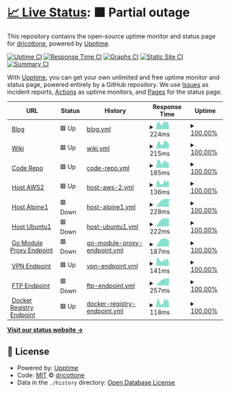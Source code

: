 # [📈 Live Status](https://dricottone.github.io/upptime): <!--live status--> **🟧 Partial outage**

This repository contains the open-source uptime monitor and status page for [dricottone](https://git.dominic-ricottone.com), powered by [Upptime](https://github.com/upptime/upptime).

[![Uptime CI](https://github.com/koj-co/upptime/workflows/Uptime%20CI/badge.svg)](https://github.com/koj-co/upptime/actions?query=workflow%3A%22Uptime+CI%22)
[![Response Time CI](https://github.com/koj-co/upptime/workflows/Response%20Time%20CI/badge.svg)](https://github.com/koj-co/upptime/actions?query=workflow%3A%22Response+Time+CI%22)
[![Graphs CI](https://github.com/koj-co/upptime/workflows/Graphs%20CI/badge.svg)](https://github.com/koj-co/upptime/actions?query=workflow%3A%22Graphs+CI%22)
[![Static Site CI](https://github.com/koj-co/upptime/workflows/Static%20Site%20CI/badge.svg)](https://github.com/koj-co/upptime/actions?query=workflow%3A%22Static+Site+CI%22)
[![Summary CI](https://github.com/koj-co/upptime/workflows/Summary%20CI/badge.svg)](https://github.com/koj-co/upptime/actions?query=workflow%3A%22Summary+CI%22)

With [Upptime](https://upptime.js.org), you can get your own unlimited and free uptime monitor and status page, powered entirely by a GitHub repository. We use [Issues](https://github.com/dricottone/upptime/issues) as incident reports, [Actions](https://github.com/dricottone/upptime/actions) as uptime monitors, and [Pages](https://dricottone.github.io/upptime) for the status page.

<!--start: status pages-->
<!-- This summary is generated by Upptime (https://github.com/upptime/upptime) -->
<!-- Do not edit this manually, your changes will be overwritten -->
<!-- prettier-ignore -->
| URL | Status | History | Response Time | Uptime |
| --- | ------ | ------- | ------------- | ------ |
| <img alt="" src="https://favicons.githubusercontent.com/www.dominic-ricottone.com" height="13"> [Blog](https://www.dominic-ricottone.com) | 🟩 Up | [blog.yml](https://github.com/dricottone/upptime/commits/HEAD/history/blog.yml) | <details><summary><img alt="Response time graph" src="./graphs/blog/response-time-week.png" height="20"> 224ms</summary><br><a href="https://dricottone.github.io/upptime/history/blog"><img alt="Response time 302" src="https://img.shields.io/endpoint?url=https%3A%2F%2Fraw.githubusercontent.com%2Fdricottone%2Fupptime%2FHEAD%2Fapi%2Fblog%2Fresponse-time.json"></a><br><a href="https://dricottone.github.io/upptime/history/blog"><img alt="24-hour response time 138" src="https://img.shields.io/endpoint?url=https%3A%2F%2Fraw.githubusercontent.com%2Fdricottone%2Fupptime%2FHEAD%2Fapi%2Fblog%2Fresponse-time-day.json"></a><br><a href="https://dricottone.github.io/upptime/history/blog"><img alt="7-day response time 224" src="https://img.shields.io/endpoint?url=https%3A%2F%2Fraw.githubusercontent.com%2Fdricottone%2Fupptime%2FHEAD%2Fapi%2Fblog%2Fresponse-time-week.json"></a><br><a href="https://dricottone.github.io/upptime/history/blog"><img alt="30-day response time 222" src="https://img.shields.io/endpoint?url=https%3A%2F%2Fraw.githubusercontent.com%2Fdricottone%2Fupptime%2FHEAD%2Fapi%2Fblog%2Fresponse-time-month.json"></a><br><a href="https://dricottone.github.io/upptime/history/blog"><img alt="1-year response time 302" src="https://img.shields.io/endpoint?url=https%3A%2F%2Fraw.githubusercontent.com%2Fdricottone%2Fupptime%2FHEAD%2Fapi%2Fblog%2Fresponse-time-year.json"></a></details> | <details><summary><a href="https://dricottone.github.io/upptime/history/blog">100.00%</a></summary><a href="https://dricottone.github.io/upptime/history/blog"><img alt="All-time uptime 99.44%" src="https://img.shields.io/endpoint?url=https%3A%2F%2Fraw.githubusercontent.com%2Fdricottone%2Fupptime%2FHEAD%2Fapi%2Fblog%2Fuptime.json"></a><br><a href="https://dricottone.github.io/upptime/history/blog"><img alt="24-hour uptime 100.00%" src="https://img.shields.io/endpoint?url=https%3A%2F%2Fraw.githubusercontent.com%2Fdricottone%2Fupptime%2FHEAD%2Fapi%2Fblog%2Fuptime-day.json"></a><br><a href="https://dricottone.github.io/upptime/history/blog"><img alt="7-day uptime 100.00%" src="https://img.shields.io/endpoint?url=https%3A%2F%2Fraw.githubusercontent.com%2Fdricottone%2Fupptime%2FHEAD%2Fapi%2Fblog%2Fuptime-week.json"></a><br><a href="https://dricottone.github.io/upptime/history/blog"><img alt="30-day uptime 100.00%" src="https://img.shields.io/endpoint?url=https%3A%2F%2Fraw.githubusercontent.com%2Fdricottone%2Fupptime%2FHEAD%2Fapi%2Fblog%2Fuptime-month.json"></a><br><a href="https://dricottone.github.io/upptime/history/blog"><img alt="1-year uptime 99.44%" src="https://img.shields.io/endpoint?url=https%3A%2F%2Fraw.githubusercontent.com%2Fdricottone%2Fupptime%2FHEAD%2Fapi%2Fblog%2Fuptime-year.json"></a></details>
| <img alt="" src="https://favicons.githubusercontent.com/wiki.dominic-ricottone.com" height="13"> [Wiki](https://wiki.dominic-ricottone.com) | 🟩 Up | [wiki.yml](https://github.com/dricottone/upptime/commits/HEAD/history/wiki.yml) | <details><summary><img alt="Response time graph" src="./graphs/wiki/response-time-week.png" height="20"> 215ms</summary><br><a href="https://dricottone.github.io/upptime/history/wiki"><img alt="Response time 191" src="https://img.shields.io/endpoint?url=https%3A%2F%2Fraw.githubusercontent.com%2Fdricottone%2Fupptime%2FHEAD%2Fapi%2Fwiki%2Fresponse-time.json"></a><br><a href="https://dricottone.github.io/upptime/history/wiki"><img alt="24-hour response time 144" src="https://img.shields.io/endpoint?url=https%3A%2F%2Fraw.githubusercontent.com%2Fdricottone%2Fupptime%2FHEAD%2Fapi%2Fwiki%2Fresponse-time-day.json"></a><br><a href="https://dricottone.github.io/upptime/history/wiki"><img alt="7-day response time 215" src="https://img.shields.io/endpoint?url=https%3A%2F%2Fraw.githubusercontent.com%2Fdricottone%2Fupptime%2FHEAD%2Fapi%2Fwiki%2Fresponse-time-week.json"></a><br><a href="https://dricottone.github.io/upptime/history/wiki"><img alt="30-day response time 195" src="https://img.shields.io/endpoint?url=https%3A%2F%2Fraw.githubusercontent.com%2Fdricottone%2Fupptime%2FHEAD%2Fapi%2Fwiki%2Fresponse-time-month.json"></a><br><a href="https://dricottone.github.io/upptime/history/wiki"><img alt="1-year response time 191" src="https://img.shields.io/endpoint?url=https%3A%2F%2Fraw.githubusercontent.com%2Fdricottone%2Fupptime%2FHEAD%2Fapi%2Fwiki%2Fresponse-time-year.json"></a></details> | <details><summary><a href="https://dricottone.github.io/upptime/history/wiki">100.00%</a></summary><a href="https://dricottone.github.io/upptime/history/wiki"><img alt="All-time uptime 99.76%" src="https://img.shields.io/endpoint?url=https%3A%2F%2Fraw.githubusercontent.com%2Fdricottone%2Fupptime%2FHEAD%2Fapi%2Fwiki%2Fuptime.json"></a><br><a href="https://dricottone.github.io/upptime/history/wiki"><img alt="24-hour uptime 100.00%" src="https://img.shields.io/endpoint?url=https%3A%2F%2Fraw.githubusercontent.com%2Fdricottone%2Fupptime%2FHEAD%2Fapi%2Fwiki%2Fuptime-day.json"></a><br><a href="https://dricottone.github.io/upptime/history/wiki"><img alt="7-day uptime 100.00%" src="https://img.shields.io/endpoint?url=https%3A%2F%2Fraw.githubusercontent.com%2Fdricottone%2Fupptime%2FHEAD%2Fapi%2Fwiki%2Fuptime-week.json"></a><br><a href="https://dricottone.github.io/upptime/history/wiki"><img alt="30-day uptime 99.92%" src="https://img.shields.io/endpoint?url=https%3A%2F%2Fraw.githubusercontent.com%2Fdricottone%2Fupptime%2FHEAD%2Fapi%2Fwiki%2Fuptime-month.json"></a><br><a href="https://dricottone.github.io/upptime/history/wiki"><img alt="1-year uptime 99.76%" src="https://img.shields.io/endpoint?url=https%3A%2F%2Fraw.githubusercontent.com%2Fdricottone%2Fupptime%2FHEAD%2Fapi%2Fwiki%2Fuptime-year.json"></a></details>
| <img alt="" src="https://favicons.githubusercontent.com/git.dominic-ricottone.com" height="13"> [Code Repo](https://git.dominic-ricottone.com) | 🟩 Up | [code-repo.yml](https://github.com/dricottone/upptime/commits/HEAD/history/code-repo.yml) | <details><summary><img alt="Response time graph" src="./graphs/code-repo/response-time-week.png" height="20"> 185ms</summary><br><a href="https://dricottone.github.io/upptime/history/code-repo"><img alt="Response time 253" src="https://img.shields.io/endpoint?url=https%3A%2F%2Fraw.githubusercontent.com%2Fdricottone%2Fupptime%2FHEAD%2Fapi%2Fcode-repo%2Fresponse-time.json"></a><br><a href="https://dricottone.github.io/upptime/history/code-repo"><img alt="24-hour response time 138" src="https://img.shields.io/endpoint?url=https%3A%2F%2Fraw.githubusercontent.com%2Fdricottone%2Fupptime%2FHEAD%2Fapi%2Fcode-repo%2Fresponse-time-day.json"></a><br><a href="https://dricottone.github.io/upptime/history/code-repo"><img alt="7-day response time 185" src="https://img.shields.io/endpoint?url=https%3A%2F%2Fraw.githubusercontent.com%2Fdricottone%2Fupptime%2FHEAD%2Fapi%2Fcode-repo%2Fresponse-time-week.json"></a><br><a href="https://dricottone.github.io/upptime/history/code-repo"><img alt="30-day response time 183" src="https://img.shields.io/endpoint?url=https%3A%2F%2Fraw.githubusercontent.com%2Fdricottone%2Fupptime%2FHEAD%2Fapi%2Fcode-repo%2Fresponse-time-month.json"></a><br><a href="https://dricottone.github.io/upptime/history/code-repo"><img alt="1-year response time 253" src="https://img.shields.io/endpoint?url=https%3A%2F%2Fraw.githubusercontent.com%2Fdricottone%2Fupptime%2FHEAD%2Fapi%2Fcode-repo%2Fresponse-time-year.json"></a></details> | <details><summary><a href="https://dricottone.github.io/upptime/history/code-repo">100.00%</a></summary><a href="https://dricottone.github.io/upptime/history/code-repo"><img alt="All-time uptime 99.44%" src="https://img.shields.io/endpoint?url=https%3A%2F%2Fraw.githubusercontent.com%2Fdricottone%2Fupptime%2FHEAD%2Fapi%2Fcode-repo%2Fuptime.json"></a><br><a href="https://dricottone.github.io/upptime/history/code-repo"><img alt="24-hour uptime 100.00%" src="https://img.shields.io/endpoint?url=https%3A%2F%2Fraw.githubusercontent.com%2Fdricottone%2Fupptime%2FHEAD%2Fapi%2Fcode-repo%2Fuptime-day.json"></a><br><a href="https://dricottone.github.io/upptime/history/code-repo"><img alt="7-day uptime 100.00%" src="https://img.shields.io/endpoint?url=https%3A%2F%2Fraw.githubusercontent.com%2Fdricottone%2Fupptime%2FHEAD%2Fapi%2Fcode-repo%2Fuptime-week.json"></a><br><a href="https://dricottone.github.io/upptime/history/code-repo"><img alt="30-day uptime 100.00%" src="https://img.shields.io/endpoint?url=https%3A%2F%2Fraw.githubusercontent.com%2Fdricottone%2Fupptime%2FHEAD%2Fapi%2Fcode-repo%2Fuptime-month.json"></a><br><a href="https://dricottone.github.io/upptime/history/code-repo"><img alt="1-year uptime 99.44%" src="https://img.shields.io/endpoint?url=https%3A%2F%2Fraw.githubusercontent.com%2Fdricottone%2Fupptime%2FHEAD%2Fapi%2Fcode-repo%2Fuptime-year.json"></a></details>
| <img alt="" src="https://favicons.githubusercontent.com/aws2.dominic-ricottone.com" height="13"> [Host AWS2](https://aws2.dominic-ricottone.com) | 🟩 Up | [host-aws-2.yml](https://github.com/dricottone/upptime/commits/HEAD/history/host-aws-2.yml) | <details><summary><img alt="Response time graph" src="./graphs/host-aws-2/response-time-week.png" height="20"> 136ms</summary><br><a href="https://dricottone.github.io/upptime/history/host-aws-2"><img alt="Response time 111" src="https://img.shields.io/endpoint?url=https%3A%2F%2Fraw.githubusercontent.com%2Fdricottone%2Fupptime%2FHEAD%2Fapi%2Fhost-aws-2%2Fresponse-time.json"></a><br><a href="https://dricottone.github.io/upptime/history/host-aws-2"><img alt="24-hour response time 150" src="https://img.shields.io/endpoint?url=https%3A%2F%2Fraw.githubusercontent.com%2Fdricottone%2Fupptime%2FHEAD%2Fapi%2Fhost-aws-2%2Fresponse-time-day.json"></a><br><a href="https://dricottone.github.io/upptime/history/host-aws-2"><img alt="7-day response time 136" src="https://img.shields.io/endpoint?url=https%3A%2F%2Fraw.githubusercontent.com%2Fdricottone%2Fupptime%2FHEAD%2Fapi%2Fhost-aws-2%2Fresponse-time-week.json"></a><br><a href="https://dricottone.github.io/upptime/history/host-aws-2"><img alt="30-day response time 119" src="https://img.shields.io/endpoint?url=https%3A%2F%2Fraw.githubusercontent.com%2Fdricottone%2Fupptime%2FHEAD%2Fapi%2Fhost-aws-2%2Fresponse-time-month.json"></a><br><a href="https://dricottone.github.io/upptime/history/host-aws-2"><img alt="1-year response time 111" src="https://img.shields.io/endpoint?url=https%3A%2F%2Fraw.githubusercontent.com%2Fdricottone%2Fupptime%2FHEAD%2Fapi%2Fhost-aws-2%2Fresponse-time-year.json"></a></details> | <details><summary><a href="https://dricottone.github.io/upptime/history/host-aws-2">100.00%</a></summary><a href="https://dricottone.github.io/upptime/history/host-aws-2"><img alt="All-time uptime 99.96%" src="https://img.shields.io/endpoint?url=https%3A%2F%2Fraw.githubusercontent.com%2Fdricottone%2Fupptime%2FHEAD%2Fapi%2Fhost-aws-2%2Fuptime.json"></a><br><a href="https://dricottone.github.io/upptime/history/host-aws-2"><img alt="24-hour uptime 100.00%" src="https://img.shields.io/endpoint?url=https%3A%2F%2Fraw.githubusercontent.com%2Fdricottone%2Fupptime%2FHEAD%2Fapi%2Fhost-aws-2%2Fuptime-day.json"></a><br><a href="https://dricottone.github.io/upptime/history/host-aws-2"><img alt="7-day uptime 100.00%" src="https://img.shields.io/endpoint?url=https%3A%2F%2Fraw.githubusercontent.com%2Fdricottone%2Fupptime%2FHEAD%2Fapi%2Fhost-aws-2%2Fuptime-week.json"></a><br><a href="https://dricottone.github.io/upptime/history/host-aws-2"><img alt="30-day uptime 99.92%" src="https://img.shields.io/endpoint?url=https%3A%2F%2Fraw.githubusercontent.com%2Fdricottone%2Fupptime%2FHEAD%2Fapi%2Fhost-aws-2%2Fuptime-month.json"></a><br><a href="https://dricottone.github.io/upptime/history/host-aws-2"><img alt="1-year uptime 99.96%" src="https://img.shields.io/endpoint?url=https%3A%2F%2Fraw.githubusercontent.com%2Fdricottone%2Fupptime%2FHEAD%2Fapi%2Fhost-aws-2%2Fuptime-year.json"></a></details>
| <img alt="" src="https://favicons.githubusercontent.com/alpine1.dominic-ricottone.com" height="13"> [Host Alpine1](https://alpine1.dominic-ricottone.com) | 🟥 Down | [host-alpine1.yml](https://github.com/dricottone/upptime/commits/HEAD/history/host-alpine1.yml) | <details><summary><img alt="Response time graph" src="./graphs/host-alpine1/response-time-week.png" height="20"> 228ms</summary><br><a href="https://dricottone.github.io/upptime/history/host-alpine1"><img alt="Response time 204" src="https://img.shields.io/endpoint?url=https%3A%2F%2Fraw.githubusercontent.com%2Fdricottone%2Fupptime%2FHEAD%2Fapi%2Fhost-alpine1%2Fresponse-time.json"></a><br><a href="https://dricottone.github.io/upptime/history/host-alpine1"><img alt="24-hour response time 0" src="https://img.shields.io/endpoint?url=https%3A%2F%2Fraw.githubusercontent.com%2Fdricottone%2Fupptime%2FHEAD%2Fapi%2Fhost-alpine1%2Fresponse-time-day.json"></a><br><a href="https://dricottone.github.io/upptime/history/host-alpine1"><img alt="7-day response time 228" src="https://img.shields.io/endpoint?url=https%3A%2F%2Fraw.githubusercontent.com%2Fdricottone%2Fupptime%2FHEAD%2Fapi%2Fhost-alpine1%2Fresponse-time-week.json"></a><br><a href="https://dricottone.github.io/upptime/history/host-alpine1"><img alt="30-day response time 173" src="https://img.shields.io/endpoint?url=https%3A%2F%2Fraw.githubusercontent.com%2Fdricottone%2Fupptime%2FHEAD%2Fapi%2Fhost-alpine1%2Fresponse-time-month.json"></a><br><a href="https://dricottone.github.io/upptime/history/host-alpine1"><img alt="1-year response time 204" src="https://img.shields.io/endpoint?url=https%3A%2F%2Fraw.githubusercontent.com%2Fdricottone%2Fupptime%2FHEAD%2Fapi%2Fhost-alpine1%2Fresponse-time-year.json"></a></details> | <details><summary><a href="https://dricottone.github.io/upptime/history/host-alpine1">100.00%</a></summary><a href="https://dricottone.github.io/upptime/history/host-alpine1"><img alt="All-time uptime 99.98%" src="https://img.shields.io/endpoint?url=https%3A%2F%2Fraw.githubusercontent.com%2Fdricottone%2Fupptime%2FHEAD%2Fapi%2Fhost-alpine1%2Fuptime.json"></a><br><a href="https://dricottone.github.io/upptime/history/host-alpine1"><img alt="24-hour uptime 100.00%" src="https://img.shields.io/endpoint?url=https%3A%2F%2Fraw.githubusercontent.com%2Fdricottone%2Fupptime%2FHEAD%2Fapi%2Fhost-alpine1%2Fuptime-day.json"></a><br><a href="https://dricottone.github.io/upptime/history/host-alpine1"><img alt="7-day uptime 100.00%" src="https://img.shields.io/endpoint?url=https%3A%2F%2Fraw.githubusercontent.com%2Fdricottone%2Fupptime%2FHEAD%2Fapi%2Fhost-alpine1%2Fuptime-week.json"></a><br><a href="https://dricottone.github.io/upptime/history/host-alpine1"><img alt="30-day uptime 100.00%" src="https://img.shields.io/endpoint?url=https%3A%2F%2Fraw.githubusercontent.com%2Fdricottone%2Fupptime%2FHEAD%2Fapi%2Fhost-alpine1%2Fuptime-month.json"></a><br><a href="https://dricottone.github.io/upptime/history/host-alpine1"><img alt="1-year uptime 99.98%" src="https://img.shields.io/endpoint?url=https%3A%2F%2Fraw.githubusercontent.com%2Fdricottone%2Fupptime%2FHEAD%2Fapi%2Fhost-alpine1%2Fuptime-year.json"></a></details>
| <img alt="" src="https://favicons.githubusercontent.com/ubuntu1.dominic-ricottone.com" height="13"> [Host Ubuntu1](https://ubuntu1.dominic-ricottone.com) | 🟥 Down | [host-ubuntu1.yml](https://github.com/dricottone/upptime/commits/HEAD/history/host-ubuntu1.yml) | <details><summary><img alt="Response time graph" src="./graphs/host-ubuntu1/response-time-week.png" height="20"> 222ms</summary><br><a href="https://dricottone.github.io/upptime/history/host-ubuntu1"><img alt="Response time 160" src="https://img.shields.io/endpoint?url=https%3A%2F%2Fraw.githubusercontent.com%2Fdricottone%2Fupptime%2FHEAD%2Fapi%2Fhost-ubuntu1%2Fresponse-time.json"></a><br><a href="https://dricottone.github.io/upptime/history/host-ubuntu1"><img alt="24-hour response time 0" src="https://img.shields.io/endpoint?url=https%3A%2F%2Fraw.githubusercontent.com%2Fdricottone%2Fupptime%2FHEAD%2Fapi%2Fhost-ubuntu1%2Fresponse-time-day.json"></a><br><a href="https://dricottone.github.io/upptime/history/host-ubuntu1"><img alt="7-day response time 222" src="https://img.shields.io/endpoint?url=https%3A%2F%2Fraw.githubusercontent.com%2Fdricottone%2Fupptime%2FHEAD%2Fapi%2Fhost-ubuntu1%2Fresponse-time-week.json"></a><br><a href="https://dricottone.github.io/upptime/history/host-ubuntu1"><img alt="30-day response time 160" src="https://img.shields.io/endpoint?url=https%3A%2F%2Fraw.githubusercontent.com%2Fdricottone%2Fupptime%2FHEAD%2Fapi%2Fhost-ubuntu1%2Fresponse-time-month.json"></a><br><a href="https://dricottone.github.io/upptime/history/host-ubuntu1"><img alt="1-year response time 160" src="https://img.shields.io/endpoint?url=https%3A%2F%2Fraw.githubusercontent.com%2Fdricottone%2Fupptime%2FHEAD%2Fapi%2Fhost-ubuntu1%2Fresponse-time-year.json"></a></details> | <details><summary><a href="https://dricottone.github.io/upptime/history/host-ubuntu1">100.00%</a></summary><a href="https://dricottone.github.io/upptime/history/host-ubuntu1"><img alt="All-time uptime 99.95%" src="https://img.shields.io/endpoint?url=https%3A%2F%2Fraw.githubusercontent.com%2Fdricottone%2Fupptime%2FHEAD%2Fapi%2Fhost-ubuntu1%2Fuptime.json"></a><br><a href="https://dricottone.github.io/upptime/history/host-ubuntu1"><img alt="24-hour uptime 100.00%" src="https://img.shields.io/endpoint?url=https%3A%2F%2Fraw.githubusercontent.com%2Fdricottone%2Fupptime%2FHEAD%2Fapi%2Fhost-ubuntu1%2Fuptime-day.json"></a><br><a href="https://dricottone.github.io/upptime/history/host-ubuntu1"><img alt="7-day uptime 100.00%" src="https://img.shields.io/endpoint?url=https%3A%2F%2Fraw.githubusercontent.com%2Fdricottone%2Fupptime%2FHEAD%2Fapi%2Fhost-ubuntu1%2Fuptime-week.json"></a><br><a href="https://dricottone.github.io/upptime/history/host-ubuntu1"><img alt="30-day uptime 100.00%" src="https://img.shields.io/endpoint?url=https%3A%2F%2Fraw.githubusercontent.com%2Fdricottone%2Fupptime%2FHEAD%2Fapi%2Fhost-ubuntu1%2Fuptime-month.json"></a><br><a href="https://dricottone.github.io/upptime/history/host-ubuntu1"><img alt="1-year uptime 99.95%" src="https://img.shields.io/endpoint?url=https%3A%2F%2Fraw.githubusercontent.com%2Fdricottone%2Fupptime%2FHEAD%2Fapi%2Fhost-ubuntu1%2Fuptime-year.json"></a></details>
| <img alt="" src="https://favicons.githubusercontent.com/go.dominic-ricottone.com" height="13"> [Go Module Proxy Endpoint](https://go.dominic-ricottone.com) | 🟥 Down | [go-module-proxy-endpoint.yml](https://github.com/dricottone/upptime/commits/HEAD/history/go-module-proxy-endpoint.yml) | <details><summary><img alt="Response time graph" src="./graphs/go-module-proxy-endpoint/response-time-week.png" height="20"> 187ms</summary><br><a href="https://dricottone.github.io/upptime/history/go-module-proxy-endpoint"><img alt="Response time 195" src="https://img.shields.io/endpoint?url=https%3A%2F%2Fraw.githubusercontent.com%2Fdricottone%2Fupptime%2FHEAD%2Fapi%2Fgo-module-proxy-endpoint%2Fresponse-time.json"></a><br><a href="https://dricottone.github.io/upptime/history/go-module-proxy-endpoint"><img alt="24-hour response time 0" src="https://img.shields.io/endpoint?url=https%3A%2F%2Fraw.githubusercontent.com%2Fdricottone%2Fupptime%2FHEAD%2Fapi%2Fgo-module-proxy-endpoint%2Fresponse-time-day.json"></a><br><a href="https://dricottone.github.io/upptime/history/go-module-proxy-endpoint"><img alt="7-day response time 187" src="https://img.shields.io/endpoint?url=https%3A%2F%2Fraw.githubusercontent.com%2Fdricottone%2Fupptime%2FHEAD%2Fapi%2Fgo-module-proxy-endpoint%2Fresponse-time-week.json"></a><br><a href="https://dricottone.github.io/upptime/history/go-module-proxy-endpoint"><img alt="30-day response time 152" src="https://img.shields.io/endpoint?url=https%3A%2F%2Fraw.githubusercontent.com%2Fdricottone%2Fupptime%2FHEAD%2Fapi%2Fgo-module-proxy-endpoint%2Fresponse-time-month.json"></a><br><a href="https://dricottone.github.io/upptime/history/go-module-proxy-endpoint"><img alt="1-year response time 195" src="https://img.shields.io/endpoint?url=https%3A%2F%2Fraw.githubusercontent.com%2Fdricottone%2Fupptime%2FHEAD%2Fapi%2Fgo-module-proxy-endpoint%2Fresponse-time-year.json"></a></details> | <details><summary><a href="https://dricottone.github.io/upptime/history/go-module-proxy-endpoint">100.00%</a></summary><a href="https://dricottone.github.io/upptime/history/go-module-proxy-endpoint"><img alt="All-time uptime 99.98%" src="https://img.shields.io/endpoint?url=https%3A%2F%2Fraw.githubusercontent.com%2Fdricottone%2Fupptime%2FHEAD%2Fapi%2Fgo-module-proxy-endpoint%2Fuptime.json"></a><br><a href="https://dricottone.github.io/upptime/history/go-module-proxy-endpoint"><img alt="24-hour uptime 100.00%" src="https://img.shields.io/endpoint?url=https%3A%2F%2Fraw.githubusercontent.com%2Fdricottone%2Fupptime%2FHEAD%2Fapi%2Fgo-module-proxy-endpoint%2Fuptime-day.json"></a><br><a href="https://dricottone.github.io/upptime/history/go-module-proxy-endpoint"><img alt="7-day uptime 100.00%" src="https://img.shields.io/endpoint?url=https%3A%2F%2Fraw.githubusercontent.com%2Fdricottone%2Fupptime%2FHEAD%2Fapi%2Fgo-module-proxy-endpoint%2Fuptime-week.json"></a><br><a href="https://dricottone.github.io/upptime/history/go-module-proxy-endpoint"><img alt="30-day uptime 100.00%" src="https://img.shields.io/endpoint?url=https%3A%2F%2Fraw.githubusercontent.com%2Fdricottone%2Fupptime%2FHEAD%2Fapi%2Fgo-module-proxy-endpoint%2Fuptime-month.json"></a><br><a href="https://dricottone.github.io/upptime/history/go-module-proxy-endpoint"><img alt="1-year uptime 99.98%" src="https://img.shields.io/endpoint?url=https%3A%2F%2Fraw.githubusercontent.com%2Fdricottone%2Fupptime%2FHEAD%2Fapi%2Fgo-module-proxy-endpoint%2Fuptime-year.json"></a></details>
| <img alt="" src="https://favicons.githubusercontent.com/vpn.dominic-ricottone.com" height="13"> [VPN Endpoint](https://vpn.dominic-ricottone.com) | 🟩 Up | [vpn-endpoint.yml](https://github.com/dricottone/upptime/commits/HEAD/history/vpn-endpoint.yml) | <details><summary><img alt="Response time graph" src="./graphs/vpn-endpoint/response-time-week.png" height="20"> 141ms</summary><br><a href="https://dricottone.github.io/upptime/history/vpn-endpoint"><img alt="Response time 162" src="https://img.shields.io/endpoint?url=https%3A%2F%2Fraw.githubusercontent.com%2Fdricottone%2Fupptime%2FHEAD%2Fapi%2Fvpn-endpoint%2Fresponse-time.json"></a><br><a href="https://dricottone.github.io/upptime/history/vpn-endpoint"><img alt="24-hour response time 87" src="https://img.shields.io/endpoint?url=https%3A%2F%2Fraw.githubusercontent.com%2Fdricottone%2Fupptime%2FHEAD%2Fapi%2Fvpn-endpoint%2Fresponse-time-day.json"></a><br><a href="https://dricottone.github.io/upptime/history/vpn-endpoint"><img alt="7-day response time 141" src="https://img.shields.io/endpoint?url=https%3A%2F%2Fraw.githubusercontent.com%2Fdricottone%2Fupptime%2FHEAD%2Fapi%2Fvpn-endpoint%2Fresponse-time-week.json"></a><br><a href="https://dricottone.github.io/upptime/history/vpn-endpoint"><img alt="30-day response time 152" src="https://img.shields.io/endpoint?url=https%3A%2F%2Fraw.githubusercontent.com%2Fdricottone%2Fupptime%2FHEAD%2Fapi%2Fvpn-endpoint%2Fresponse-time-month.json"></a><br><a href="https://dricottone.github.io/upptime/history/vpn-endpoint"><img alt="1-year response time 162" src="https://img.shields.io/endpoint?url=https%3A%2F%2Fraw.githubusercontent.com%2Fdricottone%2Fupptime%2FHEAD%2Fapi%2Fvpn-endpoint%2Fresponse-time-year.json"></a></details> | <details><summary><a href="https://dricottone.github.io/upptime/history/vpn-endpoint">100.00%</a></summary><a href="https://dricottone.github.io/upptime/history/vpn-endpoint"><img alt="All-time uptime 99.95%" src="https://img.shields.io/endpoint?url=https%3A%2F%2Fraw.githubusercontent.com%2Fdricottone%2Fupptime%2FHEAD%2Fapi%2Fvpn-endpoint%2Fuptime.json"></a><br><a href="https://dricottone.github.io/upptime/history/vpn-endpoint"><img alt="24-hour uptime 100.00%" src="https://img.shields.io/endpoint?url=https%3A%2F%2Fraw.githubusercontent.com%2Fdricottone%2Fupptime%2FHEAD%2Fapi%2Fvpn-endpoint%2Fuptime-day.json"></a><br><a href="https://dricottone.github.io/upptime/history/vpn-endpoint"><img alt="7-day uptime 100.00%" src="https://img.shields.io/endpoint?url=https%3A%2F%2Fraw.githubusercontent.com%2Fdricottone%2Fupptime%2FHEAD%2Fapi%2Fvpn-endpoint%2Fuptime-week.json"></a><br><a href="https://dricottone.github.io/upptime/history/vpn-endpoint"><img alt="30-day uptime 100.00%" src="https://img.shields.io/endpoint?url=https%3A%2F%2Fraw.githubusercontent.com%2Fdricottone%2Fupptime%2FHEAD%2Fapi%2Fvpn-endpoint%2Fuptime-month.json"></a><br><a href="https://dricottone.github.io/upptime/history/vpn-endpoint"><img alt="1-year uptime 99.95%" src="https://img.shields.io/endpoint?url=https%3A%2F%2Fraw.githubusercontent.com%2Fdricottone%2Fupptime%2FHEAD%2Fapi%2Fvpn-endpoint%2Fuptime-year.json"></a></details>
| <img alt="" src="https://favicons.githubusercontent.com/ftp.dominic-ricottone.com" height="13"> [FTP Endpoint](https://ftp.dominic-ricottone.com) | 🟥 Down | [ftp-endpoint.yml](https://github.com/dricottone/upptime/commits/HEAD/history/ftp-endpoint.yml) | <details><summary><img alt="Response time graph" src="./graphs/ftp-endpoint/response-time-week.png" height="20"> 257ms</summary><br><a href="https://dricottone.github.io/upptime/history/ftp-endpoint"><img alt="Response time 186" src="https://img.shields.io/endpoint?url=https%3A%2F%2Fraw.githubusercontent.com%2Fdricottone%2Fupptime%2FHEAD%2Fapi%2Fftp-endpoint%2Fresponse-time.json"></a><br><a href="https://dricottone.github.io/upptime/history/ftp-endpoint"><img alt="24-hour response time 0" src="https://img.shields.io/endpoint?url=https%3A%2F%2Fraw.githubusercontent.com%2Fdricottone%2Fupptime%2FHEAD%2Fapi%2Fftp-endpoint%2Fresponse-time-day.json"></a><br><a href="https://dricottone.github.io/upptime/history/ftp-endpoint"><img alt="7-day response time 257" src="https://img.shields.io/endpoint?url=https%3A%2F%2Fraw.githubusercontent.com%2Fdricottone%2Fupptime%2FHEAD%2Fapi%2Fftp-endpoint%2Fresponse-time-week.json"></a><br><a href="https://dricottone.github.io/upptime/history/ftp-endpoint"><img alt="30-day response time 150" src="https://img.shields.io/endpoint?url=https%3A%2F%2Fraw.githubusercontent.com%2Fdricottone%2Fupptime%2FHEAD%2Fapi%2Fftp-endpoint%2Fresponse-time-month.json"></a><br><a href="https://dricottone.github.io/upptime/history/ftp-endpoint"><img alt="1-year response time 186" src="https://img.shields.io/endpoint?url=https%3A%2F%2Fraw.githubusercontent.com%2Fdricottone%2Fupptime%2FHEAD%2Fapi%2Fftp-endpoint%2Fresponse-time-year.json"></a></details> | <details><summary><a href="https://dricottone.github.io/upptime/history/ftp-endpoint">100.00%</a></summary><a href="https://dricottone.github.io/upptime/history/ftp-endpoint"><img alt="All-time uptime 99.98%" src="https://img.shields.io/endpoint?url=https%3A%2F%2Fraw.githubusercontent.com%2Fdricottone%2Fupptime%2FHEAD%2Fapi%2Fftp-endpoint%2Fuptime.json"></a><br><a href="https://dricottone.github.io/upptime/history/ftp-endpoint"><img alt="24-hour uptime 100.00%" src="https://img.shields.io/endpoint?url=https%3A%2F%2Fraw.githubusercontent.com%2Fdricottone%2Fupptime%2FHEAD%2Fapi%2Fftp-endpoint%2Fuptime-day.json"></a><br><a href="https://dricottone.github.io/upptime/history/ftp-endpoint"><img alt="7-day uptime 100.00%" src="https://img.shields.io/endpoint?url=https%3A%2F%2Fraw.githubusercontent.com%2Fdricottone%2Fupptime%2FHEAD%2Fapi%2Fftp-endpoint%2Fuptime-week.json"></a><br><a href="https://dricottone.github.io/upptime/history/ftp-endpoint"><img alt="30-day uptime 100.00%" src="https://img.shields.io/endpoint?url=https%3A%2F%2Fraw.githubusercontent.com%2Fdricottone%2Fupptime%2FHEAD%2Fapi%2Fftp-endpoint%2Fuptime-month.json"></a><br><a href="https://dricottone.github.io/upptime/history/ftp-endpoint"><img alt="1-year uptime 99.98%" src="https://img.shields.io/endpoint?url=https%3A%2F%2Fraw.githubusercontent.com%2Fdricottone%2Fupptime%2FHEAD%2Fapi%2Fftp-endpoint%2Fuptime-year.json"></a></details>
| <img alt="" src="https://favicons.githubusercontent.com/docker.dominic-ricottone.com" height="13"> [Docker Registry Endpoint](https://docker.dominic-ricottone.com) | 🟩 Up | [docker-registry-endpoint.yml](https://github.com/dricottone/upptime/commits/HEAD/history/docker-registry-endpoint.yml) | <details><summary><img alt="Response time graph" src="./graphs/docker-registry-endpoint/response-time-week.png" height="20"> 118ms</summary><br><a href="https://dricottone.github.io/upptime/history/docker-registry-endpoint"><img alt="Response time 116" src="https://img.shields.io/endpoint?url=https%3A%2F%2Fraw.githubusercontent.com%2Fdricottone%2Fupptime%2FHEAD%2Fapi%2Fdocker-registry-endpoint%2Fresponse-time.json"></a><br><a href="https://dricottone.github.io/upptime/history/docker-registry-endpoint"><img alt="24-hour response time 80" src="https://img.shields.io/endpoint?url=https%3A%2F%2Fraw.githubusercontent.com%2Fdricottone%2Fupptime%2FHEAD%2Fapi%2Fdocker-registry-endpoint%2Fresponse-time-day.json"></a><br><a href="https://dricottone.github.io/upptime/history/docker-registry-endpoint"><img alt="7-day response time 118" src="https://img.shields.io/endpoint?url=https%3A%2F%2Fraw.githubusercontent.com%2Fdricottone%2Fupptime%2FHEAD%2Fapi%2Fdocker-registry-endpoint%2Fresponse-time-week.json"></a><br><a href="https://dricottone.github.io/upptime/history/docker-registry-endpoint"><img alt="30-day response time 117" src="https://img.shields.io/endpoint?url=https%3A%2F%2Fraw.githubusercontent.com%2Fdricottone%2Fupptime%2FHEAD%2Fapi%2Fdocker-registry-endpoint%2Fresponse-time-month.json"></a><br><a href="https://dricottone.github.io/upptime/history/docker-registry-endpoint"><img alt="1-year response time 116" src="https://img.shields.io/endpoint?url=https%3A%2F%2Fraw.githubusercontent.com%2Fdricottone%2Fupptime%2FHEAD%2Fapi%2Fdocker-registry-endpoint%2Fresponse-time-year.json"></a></details> | <details><summary><a href="https://dricottone.github.io/upptime/history/docker-registry-endpoint">100.00%</a></summary><a href="https://dricottone.github.io/upptime/history/docker-registry-endpoint"><img alt="All-time uptime 99.99%" src="https://img.shields.io/endpoint?url=https%3A%2F%2Fraw.githubusercontent.com%2Fdricottone%2Fupptime%2FHEAD%2Fapi%2Fdocker-registry-endpoint%2Fuptime.json"></a><br><a href="https://dricottone.github.io/upptime/history/docker-registry-endpoint"><img alt="24-hour uptime 100.00%" src="https://img.shields.io/endpoint?url=https%3A%2F%2Fraw.githubusercontent.com%2Fdricottone%2Fupptime%2FHEAD%2Fapi%2Fdocker-registry-endpoint%2Fuptime-day.json"></a><br><a href="https://dricottone.github.io/upptime/history/docker-registry-endpoint"><img alt="7-day uptime 100.00%" src="https://img.shields.io/endpoint?url=https%3A%2F%2Fraw.githubusercontent.com%2Fdricottone%2Fupptime%2FHEAD%2Fapi%2Fdocker-registry-endpoint%2Fuptime-week.json"></a><br><a href="https://dricottone.github.io/upptime/history/docker-registry-endpoint"><img alt="30-day uptime 100.00%" src="https://img.shields.io/endpoint?url=https%3A%2F%2Fraw.githubusercontent.com%2Fdricottone%2Fupptime%2FHEAD%2Fapi%2Fdocker-registry-endpoint%2Fuptime-month.json"></a><br><a href="https://dricottone.github.io/upptime/history/docker-registry-endpoint"><img alt="1-year uptime 99.99%" src="https://img.shields.io/endpoint?url=https%3A%2F%2Fraw.githubusercontent.com%2Fdricottone%2Fupptime%2FHEAD%2Fapi%2Fdocker-registry-endpoint%2Fuptime-year.json"></a></details>

<!--end: status pages-->

[**Visit our status website →**](https://dricottone.github.io/upptime)

## 📄 License

- Powered by: [Upptime](https://github.com/upptime/upptime)
- Code: [MIT](./LICENSE) © [dricottone](https://git.dominic-ricottone.com)
- Data in the `./history` directory: [Open Database License](https://opendatacommons.org/licenses/odbl/1-0/)
